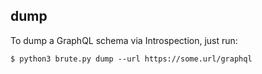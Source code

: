 ## dump
To dump a GraphQL schema via Introspection, just run:
```
$ python3 brute.py dump --url https://some.url/graphql
```